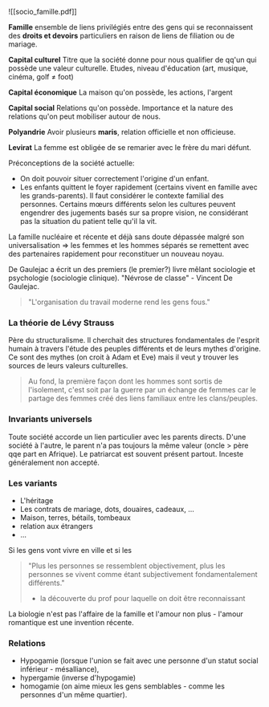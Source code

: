 ![[socio_famille.pdf]]

**Famille** 
	ensemble de liens privilégiés entre des gens qui se reconnaissent des **droits et devoirs** particuliers en raison de liens de filiation ou de mariage.

**Capital culturel**
	Titre que la société donne pour nous qualifier de qq'un qui possède une valeur culturelle. Etudes, niveau d'éducation (art, musique, cinéma, golf $\neq$ foot)

**Capital économique**
	La maison qu'on possède, les actions, l'argent

**Capital social**
	Relations qu'on possède. Importance et la nature des relations qu'on peut mobiliser autour de nous.

**Polyandrie**
	Avoir plusieurs **maris**, relation officielle et non officieuse. 

**Levirat**
	La femme est obligée de se remarier avec le frère du mari défunt.



Préconceptions de la société actuelle:
- On doit pouvoir situer correctement l'origine d'un enfant.
- Les enfants quittent le foyer rapidement (certains vivent en famille avec les grands-parents).
Il faut considérer le contexte familial des personnes. Certains mœurs différents selon les cultures peuvent engendrer des jugements basés sur sa propre vision, ne considérant pas la situation du patient telle qu'il la vit. 

La famille nucléaire et récente et déjà sans doute dépassée malgré son universalisation => les femmes et les hommes séparés se remettent avec des partenaires rapidement pour reconstituer un nouveau noyau.

De Gaulejac a écrit un des premiers (le premier?) livre mêlant sociologie et psychologie (sociologie clinique). "Névrose de classe" - Vincent De Gaulejac. 
>"L'organisation du travail moderne rend les gens fous."

### La théorie de Lévy Strauss
Père du structuralisme. Il cherchait des structures fondamentales de l'esprit humain à travers l'étude des peuples différents et de leurs mythes d'origine. Ce sont des mythes (on croit à Adam et Eve) mais il veut y trouver les sources de leurs valeurs culturelles.
> Au fond, la première façon dont les hommes sont sortis de l'isolement, c'est soit par la guerre par un échange de femmes car le partage des femmes créé des liens familiaux entre les clans/peuples.
### Invariants universels
Toute société accorde un lien particulier avec les parents directs. D'une société à l'autre, le parent n'a pas toujours la même valeur (oncle $\gt$ père qqe part en Afrique).
Le patriarcat est souvent présent partout.
Inceste généralement non accepté.

### Les variants
- L'héritage
- Les contrats de mariage, dots, douaires, cadeaux, ...
- Maison, terres, bétails, tombeaux
- relation aux étrangers
- ...

Si les gens vont vivre en ville et si les 
>"Plus les personnes se ressemblent objectivement, plus les personnes se vivent comme étant subjectivement fondamentalement différents." 
>- la découverte du prof pour laquelle on doit être reconnaissant


La biologie n'est pas l'affaire de la famille et l'amour non plus - l'amour romantique est une invention récente.

### Relations
- Hypogamie (lorsque l'union se fait avec une personne d'un statut social inférieur - mésalliance),
- hypergamie (inverse d'hypogamie)
- homogamie (on aime mieux les gens semblables - comme les personnes d'un même quartier).




